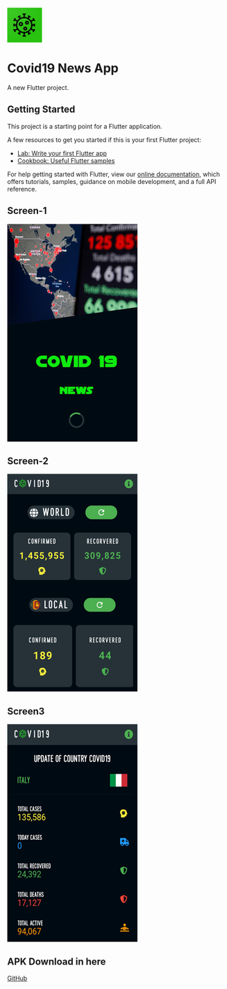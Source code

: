![GitHub Logo](https://github.com/shangar19/Covid19/blob/master/LOGO.png)

# Covid19 News App

A new Flutter project.

## Getting Started

This project is a starting point for a Flutter application.

A few resources to get you started if this is your first Flutter project:

- [Lab: Write your first Flutter app](https://flutter.dev/docs/get-started/codelab)
- [Cookbook: Useful Flutter samples](https://flutter.dev/docs/cookbook)

For help getting started with Flutter, view our
[online documentation](https://flutter.dev/docs), which offers tutorials,
samples, guidance on mobile development, and a full API reference.

## Screen-1
![GitHub Logo](https://github.com/shangar19/Covid19/blob/master/Screesho01.png)

## Screen-2
![GitHub Logo](https://github.com/shangar19/Covid19/blob/master/Screesho02.png)

## Screen3 
![GitHub Logo](https://github.com/shangar19/Covid19/blob/master/Screesho03.png)

## APK Download in here
[GitHub](http://github.com)
